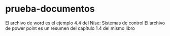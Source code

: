 # prueba-documentos

El archivo de word es el ejemplo 4.4 del Nise: Sistemas de control
El archivo de power point es un resumen del capítulo 1.4 del mismo libro

